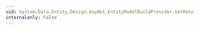 ```yaml
---
uid: System.Data.Entity.Design.AspNet.EntityModelBuildProvider.GetResultFlags(System.CodeDom.Compiler.CompilerResults)
internalonly: False
---
```

